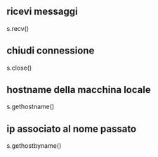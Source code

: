 ## ricevi messaggi
s.recv()

## chiudi connessione
s.close()

## hostname della macchina locale 
s.gethostname()

## ip associato al nome passato
s.gethostbyname() 
